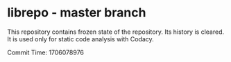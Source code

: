 # librepo - master branch

This repository contains frozen state of the repository.
Its history is cleared. It is used only for static code
analysis with Codacy.

Commit Time: 1706078976